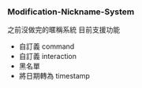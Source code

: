 ### Modification-Nickname-System
之前沒做完的暱稱系統
目前支援功能
* 自訂義 command
* 自訂義 interaction
* 黑名單
* 將日期轉為 timestamp

